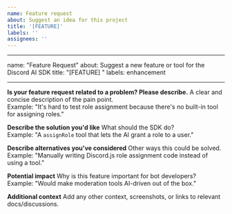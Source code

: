```yaml
---
name: Feature request
about: Suggest an idea for this project
title: '[FEATURE]'
labels: ''
assignees: ''
---
```


---

name: "Feature Request"
about: Suggest a new feature or tool for the Discord AI SDK
title: "[FEATURE] <short description>"
labels: enhancement

---

**Is your feature request related to a problem? Please describe.**
A clear and concise description of the pain point.  
Example: "It's hard to test role assignment because there's no built-in tool for assigning roles."

**Describe the solution you'd like**
What should the SDK do?  
Example: "A `assignRole` tool that lets the AI grant a role to a user."

**Describe alternatives you've considered**
Other ways this could be solved.  
Example: "Manually writing Discord.js role assignment code instead of using a tool."

**Potential impact**
Why is this feature important for bot developers?  
Example: "Would make moderation tools AI-driven out of the box."

**Additional context**
Add any other context, screenshots, or links to relevant docs/discussions.
